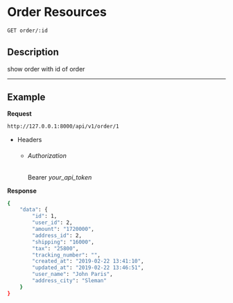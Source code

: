 # Order Resources

```bash
GET order/:id
```
## Description
show order with id of order
***
## Example

**Request**

```bash
http://127.0.0.1:8000/api/v1/order/1
```
- Headers
    - ###### Authorization
        Bearer _your_api_token_

**Response**

```bash
{
    "data": {
        "id": 1,
        "user_id": 2,
        "amount": "1720000",
        "address_id": 2,
        "shipping": "16000",
        "tax": "25800",
        "tracking_number": "",
        "created_at": "2019-02-22 13:41:10",
        "updated_at": "2019-02-22 13:46:51",
        "user_name": "John Paris",
        "address_city": "Sleman"
    }
}
```
